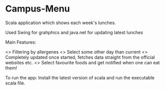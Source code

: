 # Campus-Menu

Scala application which shows each week's lunches.

Used Swing for grahphics and java.net for updating latest lunches

Main Features:
  
   <> Filtering by allergenes
   <> Select some other day than current
   <> Completely updated once started, fetches data straight from the official websites etc.
   <> Select favourite foods and get notified when one can eat them!
   
To run the app:
  Install the latest version of scala and run the executable scala file.
